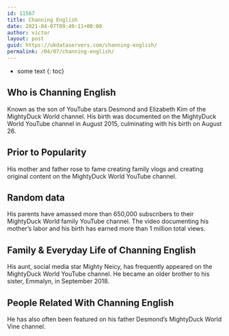 ```yaml
---
id: 11567
title: Channing English
date: 2021-04-07T09:49:11+00:00
author: victor
layout: post
guid: https://ukdataservers.com/channing-english/
permalink: /04/07/channing-english/
---
```


* some text
{: toc}


## Who is Channing English



Known as the son of YouTube stars Desmond and Elizabeth Kim of the MightyDuck World channel. His birth was documented on the MightyDuck World YouTube channel in August 2015, culminating with his birth on August 26.

                
                
                
## Prior to Popularity



His mother and father rose to fame creating family vlogs and creating original content on the MightyDuck World YouTube channel.

                
                
                
## Random data



His parents have amassed more than 650,000 subscribers to their MightyDuck World family YouTube channel. The video documenting his mother&#8217;s labor and his birth has earned more than 1 million total views.

                
                
                
## Family & Everyday Life of Channing English



His aunt, social media star Mighty Neicy, has frequently appeared on the MightyDuck World YouTube channel. He became an older brother to his sister, Emmalyn, in September 2018.

                
                
                
## People Related With Channing English



He has also often been featured on his father Desmond&#8217;s MightyDuck World Vine channel.

                
              
            
          
          
          